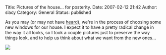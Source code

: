 Title: Pictures of the house... for posterity.
Date: 2007-02-12 21:42
Author: slacy
Category: General
Status: published

As you may (or may not have [heard](http://chocomonkey.com/blog/?p=19)),
we're in the process of choosing some new windows for our house. I
expect it to have a pretty radical change in the way it all looks, so I
took a couple pictures just to preserve the way things look, and to help
us think about what we want from the new ones...  
  
[![](http://slacy.com/gallery/d/81966-2/img_4309.jpg)](http://slacy.com/gallery/v/2007/winter_house/)

